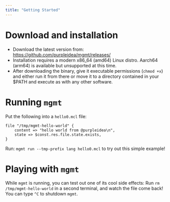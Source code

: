```yaml
---
title: "Getting Started"
---
```


# Download and installation 

* Download the latest version from: https://github.com/purpleidea/mgmt/releases/
* Installation requires a modern x86_64 (amd64) Linux distro. Aarch64 (arm64) is available but unsupported at this time.
* After downloading the binary, give it executable permissions (`chmod +x`) and either run it from there or move it to a directory contained in your $PATH and execute as with any other software.

# Running `mgmt`

Put the following into a `hello0.mcl` file:

```
file "/tmp/mgmt-hello-world" {
	content => "hello world from @purpleidea\n",
	state => $const.res.file.state.exists,
}
```

Run: `mgmt run --tmp-prefix lang hello0.mcl` to try out this simple example!

# Playing with `mgmt`

While `mgmt` is running, you can test out one of its cool side effects: Run
`rm /tmp/mgmt-hello-world` in a second terminal, and watch the file come back!
You can type `^C` to shutdown `mgmt`.
